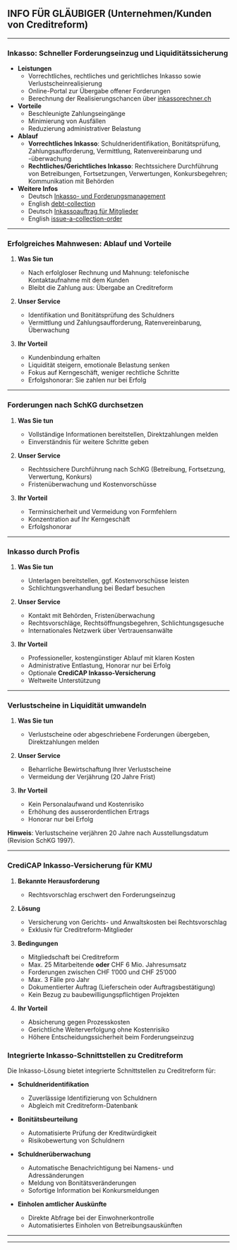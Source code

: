 ## INFO FÜR GLÄUBIGER (Unternehmen/Kunden von Creditreform)

---

### Inkasso: Schneller Forderungseinzug und Liquiditätssicherung

- **Leistungen**
  - Vorrechtliches, rechtliches und gerichtliches Inkasso sowie Verlustscheinrealisierung
  - Online-Portal zur Übergabe offener Forderungen
  - Berechnung der Realisierungschancen über [inkassorechner.ch](https://inkassorechner.ch/)
- **Vorteile**
  - Beschleunigte Zahlungseingänge
  - Minimierung von Ausfällen
  - Reduzierung administrativer Belastung
- **Ablauf**
  - **Vorrechtliches Inkasso**: Schuldneridentifikation, Bonitätsprüfung, Zahlungsaufforderung, Vermittlung, Ratenvereinbarung und -überwachung
  - **Rechtliches/Gerichtliches Inkasso**: Rechtssichere Durchführung von Betreibungen, Fortsetzungen, Verwertungen, Konkursbegehren; Kommunikation mit Behörden
- **Weitere Infos**
  - Deutsch [Inkasso- und Forderungsmanagement](https://www.creditreform.ch/loesungen/inkasso-und-forderungsmanagement)
  - English [debt-collection](https://www.creditreform.ch/en/solutions/debt-collection)
  - Deutsch [Inkassoauftrag für Mitglieder](https://www.creditreform.ch/loesungen/inkasso-und-forderungsmanagement/inkassoauftrag-erteilen)
  - English [issue-a-collection-order](https://www.creditreform.ch/en/solutions/debt-collection/issue-a-collection-order)
---

### Erfolgreiches Mahnwesen: Ablauf und Vorteile

1. **Was Sie tun**
   - Nach erfolgloser Rechnung und Mahnung: telefonische Kontaktaufnahme mit dem Kunden
   - Bleibt die Zahlung aus: Übergabe an Creditreform

2. **Unser Service**
   - Identifikation und Bonitätsprüfung des Schuldners
   - Vermittlung und Zahlungsaufforderung, Ratenvereinbarung, Überwachung

3. **Ihr Vorteil**
   - Kundenbindung erhalten
   - Liquidität steigern, emotionale Belastung senken
   - Fokus auf Kerngeschäft, weniger rechtliche Schritte
   - Erfolgshonorar: Sie zahlen nur bei Erfolg

---

### Forderungen nach SchKG durchsetzen

1. **Was Sie tun**
   - Vollständige Informationen bereitstellen, Direktzahlungen melden
   - Einverständnis für weitere Schritte geben

2. **Unser Service**
   - Rechtssichere Durchführung nach SchKG (Betreibung, Fortsetzung, Verwertung, Konkurs)
   - Fristenüberwachung und Kostenvorschüsse

3. **Ihr Vorteil**
   - Terminsicherheit und Vermeidung von Formfehlern
   - Konzentration auf Ihr Kerngeschäft
   - Erfolgshonorar

---

### Inkasso durch Profis

1. **Was Sie tun**
   - Unterlagen bereitstellen, ggf. Kostenvorschüsse leisten
   - Schlichtungsverhandlung bei Bedarf besuchen

2. **Unser Service**
   - Kontakt mit Behörden, Fristenüberwachung
   - Rechtsvorschläge, Rechtsöffnungsbegehren, Schlichtungsgesuche
   - Internationales Netzwerk über Vertrauensanwälte

3. **Ihr Vorteil**
   - Professioneller, kostengünstiger Ablauf mit klaren Kosten
   - Administrative Entlastung, Honorar nur bei Erfolg
   - Optionale **CrediCAP Inkasso-Versicherung**
   - Weltweite Unterstützung

---

### Verlustscheine in Liquidität umwandeln

1. **Was Sie tun**
   - Verlustscheine oder abgeschriebene Forderungen übergeben, Direktzahlungen melden

2. **Unser Service**
   - Beharrliche Bewirtschaftung Ihrer Verlustscheine
   - Vermeidung der Verjährung (20 Jahre Frist)

3. **Ihr Vorteil**
   - Kein Personalaufwand und Kostenrisiko
   - Erhöhung des ausserordentlichen Ertrags
   - Honorar nur bei Erfolg

**Hinweis**: Verlustscheine verjähren 20 Jahre nach Ausstellungsdatum (Revision SchKG 1997).

---

### CrediCAP Inkasso-Versicherung für KMU

1. **Bekannte Herausforderung**
   - Rechtsvorschlag erschwert den Forderungseinzug

2. **Lösung**
   - Versicherung von Gerichts- und Anwaltskosten bei Rechtsvorschlag
   - Exklusiv für Creditreform-Mitglieder

3. **Bedingungen**
   - Mitgliedschaft bei Creditreform
   - Max. 25 Mitarbeitende **oder** CHF 6 Mio. Jahresumsatz
   - Forderungen zwischen CHF 1’000 und CHF 25’000
   - Max. 3 Fälle pro Jahr
   - Dokumentierter Auftrag (Lieferschein oder Auftragsbestätigung)
   - Kein Bezug zu baubewilligungspflichtigen Projekten

4. **Ihr Vorteil**
   - Absicherung gegen Prozesskosten
   - Gerichtliche Weiterverfolgung ohne Kostenrisiko
   - Höhere Entscheidungssicherheit beim Forderungseinzug


### Integrierte Inkasso-Schnittstellen zu Creditreform

Die Inkasso-Lösung bietet integrierte Schnittstellen zu Creditreform für:

- **Schuldneridentifikation**
  - Zuverlässige Identifizierung von Schuldnern
  - Abgleich mit Creditreform-Datenbank

- **Bonitätsbeurteilung**
  - Automatisierte Prüfung der Kreditwürdigkeit
  - Risikobewertung von Schuldnern

- **Schuldnerüberwachung**
  - Automatische Benachrichtigung bei Namens- und Adressänderungen
  - Meldung von Bonitätsveränderungen
  - Sofortige Information bei Konkursmeldungen

- **Einholen amtlicher Auskünfte**
  - Direkte Abfrage bei der Einwohnerkontrolle
  - Automatisiertes Einholen von Betreibungsauskünften

---

---
